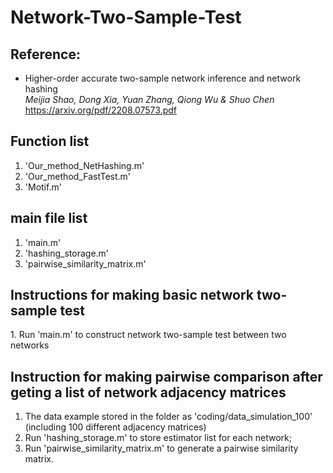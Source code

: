 # Network-Two-Sample-Test

<h2>Reference:</h2>

* Higher-order accurate two-sample network inference and network hashing<br />
<i>Meijia Shao, Dong Xia, Yuan Zhang, Qiong Wu & Shuo Chen</i><br>
https://arxiv.org/pdf/2208.07573.pdf



<h2>Function list </h2>

1. 'Our_method_NetHashing.m'
2. 'Our_method_FastTest.m'
3. 'Motif.m'

<h2>main file list </h2>

1. 'main.m'
2. 'hashing_storage.m'
3. 'pairwise_similarity_matrix.m'


<h2>Instructions for making basic network two-sample test</h2>
1. Run 'main.m' to construct network two-sample test between two networks 

<h2>Instruction for making pairwise comparison after geting a list of network adjacency matrices</h2>

1. The data example stored in the folder as 'coding/data_simulation_100' (including 100 different adjacency matrices)
2. Run 'hashing_storage.m' to store estimator list for each network;
3. Run 'pairwise_similarity_matrix.m' to generate a pairwise similarity matrix.
